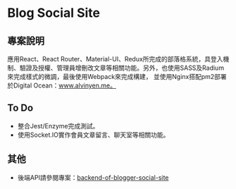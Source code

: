 # Blog Social Site

## 專案說明
應用React、React Router、Material-UI、Redux所完成的部落格系統，具登入機制、驗證及授權、管理員增刪改文章等相關功能。另外，也使用SASS及Radium來完成樣式的微調，最後使用Webpack來完成構建， 並使用Nginx搭配pm2部署於Digital Ocean：www.alvinyen.me。

## To Do
- 整合Jest/Enzyme完成測試。
- 使用Socket.IO實作會員文章留言、聊天室等相關功能。

## 其他
- 後端API請參閱專案：[backend-of-blogger-social-site](https://github.com/alvinyen/backend-of-blogger-social-site)